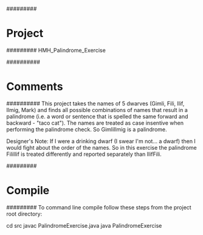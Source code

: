 #########
# Project
#########
HMH_Palindrome_Exercise

##########
# Comments
##########
This project takes the names of 5 dwarves (Gimli, Fili, Ilif, Ilmig, Mark) and finds all possible combinations of names
that result in a palindrome (i.e. a word or sentence that is spelled the same forward and backward - "taco cat").  The names
are treated as case insentive when performing the palindrome check.  So GimliIlmig is a palindrome.

Designer's Note: If I were a drinking dwarf (I swear I'm not... a dwarf) then I would fight about the order of the names.  So
in this exercise the palindrome FiliIlif is treated differently and reported separately than IlifFili.

#########
# Compile
#########
To command line compile follow these steps from the project root directory:

cd src
javac PalindromeExercise.java
java PalindromeExercise
